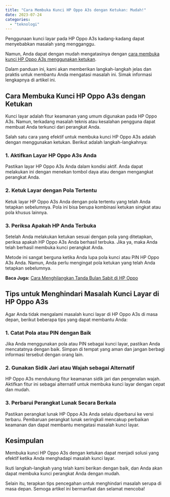 ```yaml
---
title: "Cara Membuka Kunci HP Oppo A3s dengan Ketukan: Mudah!"
date: 2023-07-24
categories: 
  - "teknologi"
---
```


Penggunaan kunci layar pada HP Oppo A3s kadang-kadang dapat menyebabkan masalah yang mengganggu.

Namun, Anda dapat dengan mudah mengatasinya dengan [cara membuka kunci HP Oppo A3s menggunakan ketukan](https://ajiekusumadhany.com/cara-membuka-kunci-hp-oppo-a3s-dengan-ketukan).

Dalam panduan ini, kami akan memberikan langkah-langkah jelas dan praktis untuk membantu Anda mengatasi masalah ini. Simak informasi lengkapnya di artikel ini.

## Cara Membuka Kunci HP Oppo A3s dengan Ketukan

Kunci layar adalah fitur keamanan yang umum digunakan pada HP Oppo A3s. Namun, terkadang masalah teknis atau kesalahan pengguna dapat membuat Anda terkunci dari perangkat Anda.

Salah satu cara yang efektif untuk membuka kunci HP Oppo A3s adalah dengan menggunakan ketukan. Berikut adalah langkah-langkahnya:

### 1\. Aktifkan Layar HP Oppo A3s Anda

Pastikan layar HP Oppo A3s Anda dalam kondisi aktif. Anda dapat melakukan ini dengan menekan tombol daya atau dengan mengangkat perangkat Anda.

### 2\. Ketuk Layar dengan Pola Tertentu

Ketuk layar HP Oppo A3s Anda dengan pola tertentu yang telah Anda tetapkan sebelumnya. Pola ini bisa berupa kombinasi ketukan singkat atau pola khusus lainnya.

### 3\. Periksa Apakah HP Anda Terbuka

Setelah Anda melakukan ketukan sesuai dengan pola yang ditetapkan, periksa apakah HP Oppo A3s Anda berhasil terbuka. Jika ya, maka Anda telah berhasil membuka kunci perangkat Anda.

Metode ini sangat berguna ketika Anda lupa pola kunci atau PIN HP Oppo A3s Anda. Namun, Anda perlu mengingat pola ketukan yang telah Anda tetapkan sebelumnya.

**Baca Juga:** [Cara Menghilangkan Tanda Bulan Sabit di HP Oppo](https://ajiekusumadhany.com/cara-menghilangkan-tanda-bulan-sabit-di-hp-oppo/)

## Tips untuk Menghindari Masalah Kunci Layar di HP Oppo A3s

Agar Anda tidak mengalami masalah kunci layar di HP Oppo A3s di masa depan, berikut beberapa tips yang dapat membantu Anda:

### 1\. Catat Pola atau PIN dengan Baik

Jika Anda menggunakan pola atau PIN sebagai kunci layar, pastikan Anda mencatatnya dengan baik. Simpan di tempat yang aman dan jangan berbagi informasi tersebut dengan orang lain.

### 2\. Gunakan Sidik Jari atau Wajah sebagai Alternatif

HP Oppo A3s mendukung fitur keamanan sidik jari dan pengenalan wajah. Aktifkan fitur ini sebagai alternatif untuk membuka kunci layar dengan cepat dan mudah.

### 3\. Perbarui Perangkat Lunak Secara Berkala

Pastikan perangkat lunak HP Oppo A3s Anda selalu diperbarui ke versi terbaru. Pembaruan perangkat lunak seringkali mencakup perbaikan keamanan dan dapat membantu mengatasi masalah kunci layar.

## Kesimpulan

Membuka kunci HP Oppo A3s dengan ketukan dapat menjadi solusi yang efektif ketika Anda menghadapi masalah kunci layar.

Ikuti langkah-langkah yang telah kami berikan dengan baik, dan Anda akan dapat membuka kunci perangkat Anda dengan mudah.

Selain itu, terapkan tips pencegahan untuk menghindari masalah serupa di masa depan. Semoga artikel ini bermanfaat dan selamat mencoba!
